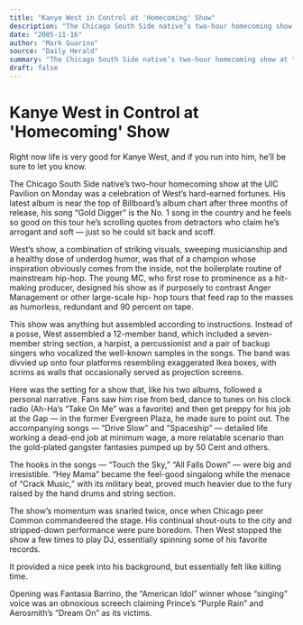 ```yaml
---
title: "Kanye West in Control at 'Homecoming' Show"
description: "The Chicago South Side native’s two-hour homecoming show at the UIC Pavilion on Monday was a celebration of West’s hard-earned fortunes. His latest album is near the top of Billboard’s album chart aft..."
date: "2005-11-16"
author: "Mark Guarino"
source: "Daily Herald"
summary: "The Chicago South Side native’s two-hour homecoming show at the UIC Pavilion on Monday was a celebration of West’s hard-earned fortunes. His latest album is near the top of Billboard’s album chart after three months of release, his song “Gold Digger” is the No. 1 song in the country. The young MC designed his show as if purposely to contrast Anger Management or other large-scale hip-hop tours that feed rap to the masses as humorless, redundant and 90"
draft: false
---
```


# Kanye West in Control at 'Homecoming' Show

Right now life is very good for Kanye West, and if you run into him, he’ll be sure to let you know.

The Chicago South Side native’s two-hour homecoming show at the UIC Pavilion on Monday was a celebration of West’s hard-earned fortunes. His latest album is near the top of Billboard’s album chart after three months of release, his song “Gold Digger” is the No. 1 song in the country and he feels so good on this tour he’s scrolling quotes from detractors who claim he’s arrogant and soft — just so he could sit back and scoff.

West’s show, a combination of striking visuals, sweeping musicianship and a healthy dose of underdog humor, was that of a champion whose inspiration obviously comes from the inside, not the boilerplate routine of mainstream hip-hop. The young MC, who first rose to prominence as a hit-making producer, designed his show as if purposely to contrast Anger Management or other large-scale hip- hop tours that feed rap to the masses as humorless, redundant and 90 percent on tape.

This show was anything but assembled according to instructions. Instead of a posse, West assembled a 12-member band, which included a seven-member string section, a harpist, a percussionist and a pair of backup singers who vocalized the well-known samples in the songs. The band was divvied up onto four platforms resembling exaggerated Ikea boxes, with scrims as walls that occasionally served as projection screens.

Here was the setting for a show that, like his two albums, followed a personal narrative. Fans saw him rise from bed, dance to tunes on his clock radio (Ah-Ha’s “Take On Me” was a favorite) and then get preppy for his job at the Gap — in the former Evergreen Plaza, he made sure to point out. The accompanying songs — “Drive Slow” and “Spaceship” — detailed life working a dead-end job at minimum wage, a more relatable scenario than the gold-plated gangster fantasies pumped up by 50 Cent and others.

The hooks in the songs — “Touch the Sky,” “All Falls Down” — were big and irresistible. “Hey Mama” became the feel-good singalong while the menace of “Crack Music,” with its military beat, proved much heavier due to the fury raised by the hand drums and string section.

The show’s momentum was snarled twice, once when Chicago peer Common commandeered the stage. His continual shout-outs to the city and stripped-down performance were pure boredom. Then West stopped the show a few times to play DJ, essentially spinning some of his favorite records.

It provided a nice peek into his background, but essentially felt like killing time.

Opening was Fantasia Barrino, the “American Idol” winner whose “singing” voice was an obnoxious screech claiming Prince’s “Purple Rain” and Aerosmith’s “Dream On” as its victims.
